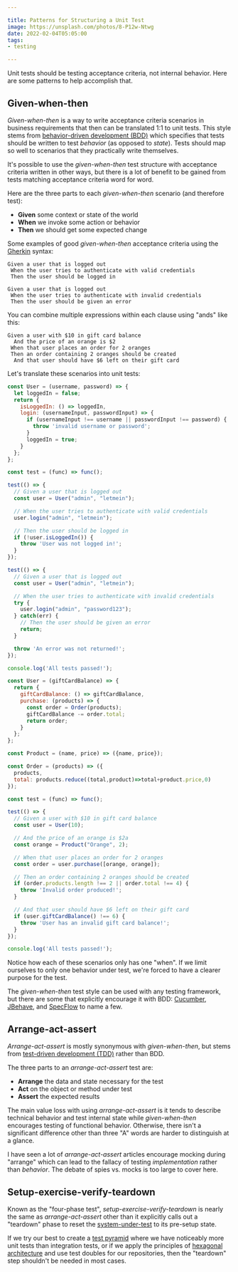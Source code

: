 ```yaml
---

title: Patterns for Structuring a Unit Test
image: https://unsplash.com/photos/8-P12w-Ntwg
date: 2022-02-04T05:05:00
tags:
- testing

---
```


Unit tests should be testing acceptance criteria, not internal behavior. Here are some patterns to help accomplish that.

## Given-when-then

_Given-when-then_ is a way to write acceptance criteria scenarios in business requirements that then can be translated 1:1 to unit tests. This style stems from [behavior-driven development (BDD)](https://www.agilealliance.org/glossary/bdd) which specifies that tests should be written to test _behavior_ (as opposed to _state_). Tests should map so well to scenarios that they practically write themselves.

It's possible to use the _given-when-then_ test structure with acceptance criteria written in other ways, but there is a lot of benefit to be gained from tests matching acceptance criteria word for word.

Here are the three parts to each _given-when-then_ scenario (and therefore test):

- **Given** some context or state of the world
- **When** we invoke some action or behavior
- **Then** we should get some expected change

Some examples of good _given-when-then_ acceptance criteria using the [Gherkin](https://cucumber.io/docs/gherkin/reference/) syntax:

```text
Given a user that is logged out
 When the user tries to authenticate with valid credentials
 Then the user should be logged in

Given a user that is logged out
 When the user tries to authenticate with invalid credentials
 Then the user should be given an error
```

You can combine multiple expressions within each clause using "ands" like this:

```text
Given a user with $10 in gift card balance
  And the price of an orange is $2
 When that user places an order for 2 oranges
 Then an order containing 2 oranges should be created
  And that user should have $6 left on their gift card
```

Let's translate these scenarios into unit tests:

```javascript
const User = (username, password) => {
  let loggedIn = false;
  return {
    isLoggedIn: () => loggedIn,
    login: (usernameInput, passwordInput) => {
      if (usernameInput !== username || passwordInput !== password) {
        throw 'invalid username or password';
      }
      loggedIn = true;
    }
  };
};

const test = (func) => func();

test(() => {
  // Given a user that is logged out
  const user = User("admin", "letmein");

  // When the user tries to authenticate with valid credentials
  user.login("admin", "letmein");

  // Then the user should be logged in
  if (!user.isLoggedIn()) {
    throw 'User was not logged in!';
  }
});

test(() => {
  // Given a user that is logged out
  const user = User("admin", "letmein");

  // When the user tries to authenticate with invalid credentials
  try {
    user.login("admin", "password123");
  } catch(err) {
    // Then the user should be given an error
    return;
  }

  throw 'An error was not returned!';
});

console.log('All tests passed!');
```

```javascript
const User = (giftCardBalance) => {
  return {
    giftCardBalance: () => giftCardBalance,
    purchase: (products) => {
      const order = Order(products);
      giftCardBalance -= order.total;
      return order;
    }
  };
};

const Product = (name, price) => ({name, price});

const Order = (products) => ({
  products,
  total: products.reduce((total,product)=>total+product.price,0)
});

const test = (func) => func();

test(() => {
  // Given a user with $10 in gift card balance
  const user = User(10);

  // And the price of an orange is $2a
  const orange = Product("Orange", 2);

  // When that user places an order for 2 oranges
  const order = user.purchase([orange, orange]);

  // Then an order containing 2 oranges should be created
  if (order.products.length !== 2 || order.total !== 4) {
    throw 'Invalid order produced!';
  }

  // And that user should have $6 left on their gift card
  if (user.giftCardBalance() !== 6) {
    throw 'User has an invalid gift card balance!';
  }
});

console.log('All tests passed!');
```

Notice how each of these scenarios only has one "when". If we limit ourselves to only one behavior under test, we're forced to have a clearer purpose for the test.

The _given-when-then_ test style can be used with any testing framework, but there are some that explicitly encourage it with BDD: [Cucumber](https://cucumber.io/), [JBehave](https://cucumber.io/), and [SpecFlow](https://specflow.org/) to name a few.

## Arrange-act-assert

_Arrange-act-assert_ is mostly synonymous with _given-when-then_, but stems from [test-driven development (TDD)](https://www.agilealliance.org/glossary/tdd/) rather than BDD.

The three parts to an _arrange-act-assert_ test are:

- **Arrange** the data and state necessary for the test
- **Act** on the object or method under test
- **Assert** the expected results

The main value loss with using _arrange-act-assert_ is it tends to describe technical behavior and test internal state while _given-when-then_ encourages testing of functional behavior. Otherwise, there isn't a significant difference other than three "A" words are harder to distinguish at a glance.

I have seen a lot of _arrange-act-assert_ articles encourage mocking during "arrange" which can lead to the fallacy of testing _implementation_ rather than _behavior_. The debate of spies vs. mocks is too large to cover here.

## Setup-exercise-verify-teardown

Known as the "four-phase test", _setup-exercise-verify-teardown_ is nearly the same as _arrange-act-assert_ other than it explicitly calls out a "teardown" phase to reset the [system-under-test](https://en.wikipedia.org/wiki/System_under_test) to its pre-setup state.

If we try our best to create a [test pyramid](https://martinfowler.com/articles/practical-test-pyramid.html) where we have noticeably more unit tests than integration tests, or if we apply the principles of [hexagonal architecture](https://en.wikipedia.org/wiki/Hexagonal_architecture_(software)) and use test doubles for our repositories, then the "teardown" step shouldn't be needed in most cases.
